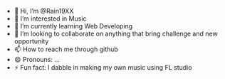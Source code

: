 - 👋 Hi, I’m @Rain19XX
- 👀 I’m interested in Music
- 🌱 I’m currently learning Web Developing
- 💞️ I’m looking to collaborate on anything that bring challenge and new opportunity
- 📫 How to reach me through github
- 😄 Pronouns: ...
- ⚡ Fun fact: I dabble in making my own music using FL studio

<!---
Rain19XX/Rain19XX is a ✨ special ✨ repository because its `README.md` (this file) appears on your GitHub profile.
You can click the Preview link to take a look at your changes.
--->

